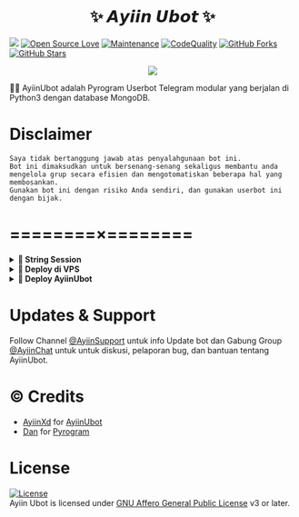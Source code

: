  <h1 align="center">✨ 𝘼𝙮𝙞𝙞𝙣 𝙐𝙗𝙤𝙩 ✨</h1>

<a href="https://github.com/AyiinXd/AyiinUbot/commits"> <img src="https://img.shields.io/github/last-commit/AyiinXd/AyiinUbot?color=red&logo=github&logoColor=blue&style=for-the-badge" /></a>
[![Open Source Love](https://badges.frapsoft.com/os/v2/open-source.png?v=103)](https://github.com/AyiinXd/AyiinUbot)
[![Maintenance](https://img.shields.io/badge/Maintained%3F-Yes-blue)](https://GitHub.com/AyiinXd/AyiinUbot/graphs/commit-activity)
[![CodeQuality](https://img.shields.io/codacy/grade/a723cb464d5a4d25be3152b5d71de82d?color=blue&logo=codacy)](https://app.codacy.com/gh/AyiinXd/AyiinUbot/dashboard)
[![GitHub Forks](https://img.shields.io/github/forks/AyiinXd/AyiinUbot?&logo=github)](https://github.com/AyiinXd/AyiinUbot/fork)
[![GitHub Stars](https://img.shields.io/github/stars/AyiinXd/AyiinUbot?&logo=github)](https://github.com/AyiinXd/AyiinUbot/stargazers)


<p align="center">
  <img src="https://telegra.ph/file/b930d00402db6611bd223.jpg">
</p>

👩‍💻 AyiinUbot adalah Pyrogram Userbot Telegram modular yang berjalan di Python3 dengan database MongoDB.


# Disclaimer

```
Saya tidak bertanggung jawab atas penyalahgunaan bot ini.
Bot ini dimaksudkan untuk bersenang-senang sekaligus membantu anda
mengelola grup secara efisien dan mengotomatiskan beberapa hal yang membosankan.
Gunakan bot ini dengan risiko Anda sendiri, dan gunakan userbot ini dengan bijak.
```

# ========×========

<details>
<summary><b>🔗 String Session</b></summary>
<br>
    
> Anda memerlukan API_ID & API_HASH untuk menghasilkan sesi telethon. ambil APP ID dan API Hash di my.telegram.org
<h4> Generate Session via Repl: </h4>    
<p><a href="https://repl.it/@AyiinXd/AyiinString?lite=1&outputonly=1"><img src="https://img.shields.io/badge/Generate%20On%20Repl-blueviolet?style=for-the-badge&logo=appveyor" width="200""/></a></p>
<h4> Generate Session via Telegram StringGen Bot: </h4>    
<p><a href="https://t.me/YinzRobot"><img src="https://img.shields.io/badge/TG%20String%20Gen%20Bot-blueviolet?style=for-the-badge&logo=appveyor" width="200""/></a></p>
    
</details>

<details>
<summary><b>🔗 Deploy di VPS</b></summary>
<br>

### Tutorial Deploy di VPS


 • `git clone https://github.com/AyiinXd/AyiinUbot`

 • `cd AyiinUbot`

 • `pip3 install -U -r requirements.txt`

 • `cp config.env .env`

 • `nano .env`
  - isi vars
  - Jika sudah 
  - ketik ctrl + S
  - ctrl + X

 • `screen -S AyiinUbot`

 • `python3 -m pyAyiin`

</details>

<details>
<summary><b>🔗 Deploy AyiinUbot</b></summary>
<br>


<p><a href="https://ayiin.vercel.app"><img src="https://img.shields.io/badge/AYIIN-UBOT-aqua?style=plastic"width="200" /></a></p>

</details>


# Updates & Support

Follow Channel [@AyiinSupport](https://t.me/AyiinSupport) untuk info Update bot dan Gabung Group [@AyiinChat](https://t.me/AyiinChat) untuk untuk diskusi, pelaporan bug, dan bantuan tentang AyiinUbot.


# © Credits
-  [AyiinXd](https://github.com/AyiinXd) for [AyiinUbot](https://github.com/AyiinXd/AyiinUbot)
-  [Dan](https://github.com/delivrance/) for [Pyrogram](https://github.com/pyrogram/pyrogram)


# License
[![License](https://www.gnu.org/graphics/agplv3-155x51.png)](LICENSE)    
Ayiin Ubot is licensed under [GNU Affero General Public License](https://www.gnu.org/licenses/agpl-3.0.html) v3 or later.
